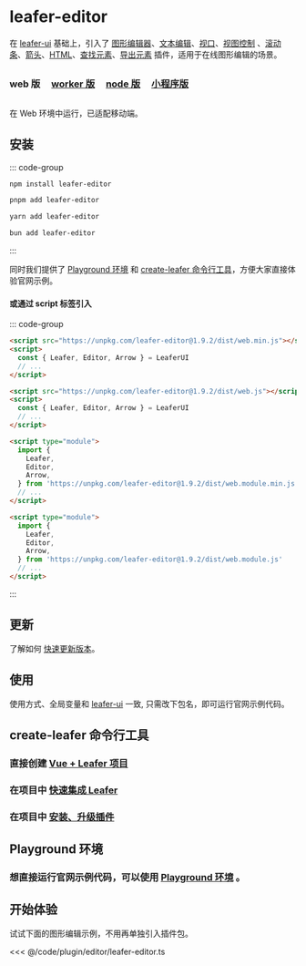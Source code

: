 <script setup>
import Case from '/component/Case.vue'
</script>

# leafer-editor

在 [leafer-ui](/guide/install/ui/start.md) 基础上，引入了 [图形编辑器](/plugin/in/editor/index.md)、[文本编辑](/plugin/in/text-editor/index.md)、[视口](/plugin/in/viewport/index.md)、[视图控制](/plugin/in/view/index.md) 、[滚动条](/plugin/in/scroll/index.md)、[箭头](/plugin/in/arrow/index.md)、[HTML](/plugin/in/html/index.md)、[查找元素](/plugin/in/find/index.md)、[导出元素](/plugin/in/export/index.md) 插件，适用于在线图形编辑的场景。

##

### web 版 &nbsp; &nbsp; [worker 版](/guide/install/editor/worker/start.md) &nbsp; &nbsp; [node 版](/guide/install/editor/node/start.md) &nbsp; &nbsp; [小程序版](/guide/install/editor/miniapp/start.md)

##

在 Web 环境中运行，已适配移动端。

## 安装

::: code-group

```sh [npm]
npm install leafer-editor
```

```sh [pnpm]
pnpm add leafer-editor
```

```sh [yarn]
yarn add leafer-editor
```

```sh [bun]
bun add leafer-editor
```

:::

同时我们提供了 [Playground 环境](/guide/runtime.md) 和 [create-leafer 命令行工具](/create/leafer.md)，方便大家直接体验官网示例。

#### 或通过 script 标签引入

::: code-group

```html [web.min]
<script src="https://unpkg.com/leafer-editor@1.9.2/dist/web.min.js"></script>
<script>
  const { Leafer, Editor, Arrow } = LeaferUI
  // ...
</script>
```

```html [web]
<script src="https://unpkg.com/leafer-editor@1.9.2/dist/web.js"></script>
<script>
  const { Leafer, Editor, Arrow } = LeaferUI
  // ...
</script>
```

```html [module.min]
<script type="module">
  import {
    Leafer,
    Editor,
    Arrow,
  } from 'https://unpkg.com/leafer-editor@1.9.2/dist/web.module.min.js'
  // ...
</script>
```

```html [module]
<script type="module">
  import {
    Leafer,
    Editor,
    Arrow,
  } from 'https://unpkg.com/leafer-editor@1.9.2/dist/web.module.js'
  // ...
</script>
```

<!-- https://unpkg.com 无法访问时，可替换为 https://cdn.jsdelivr.net/npm -->

:::

## 更新

了解如何 [快速更新版本](/guide/update.md)。

## 使用

使用方式、全局变量和 [leafer-ui](/guide/install/ui/start.md) 一致, 只需改下包名，即可运行官网示例代码。

## create-leafer 命令行工具

### 直接创建 [Vue + Leafer 项目](/create/leafer.md)

### 在项目中 [快速集成 Leafer](/create/leafer.md)

### 在项目中 [安装、升级插件](/create/leafer.md)

## Playground 环境

### 想直接运行官网示例代码，可以使用 [Playground 环境](/guide/runtime.md) 。

## 开始体验

<case name="Editor" index=2 count=2 x=20></case>

试试下面的图形编辑示例，不用再单独引入插件包。

<<< @/code/plugin/editor/leafer-editor.ts
